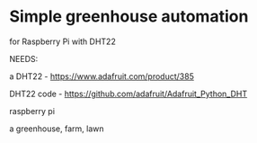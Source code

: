 # Simple greenhouse automation
 for Raspberry Pi with DHT22


NEEDS:

a DHT22 - https://www.adafruit.com/product/385

DHT22 code - https://github.com/adafruit/Adafruit_Python_DHT

raspberry pi

a greenhouse, farm, lawn
